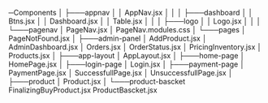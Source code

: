 ─Components
│ ├───appnav
│ │ AppNav.jsx
│ │
│ ├───dashboard
│ │ Btns.jsx
│ │ Dashboard.jsx
│ │ Table.jsx
│ │
│ ├───logo
│ │ Logo.jsx
│ │
│ └───pagenav
│ PageNav.jsx
│ PageNav.modules.css
│
└───pages
│ PageNotFound.jsx
│
├───admin-panel
│ AddProduct.jsx
│ AdminDashboard.jsx
│ Orders.jsx
│ OrderStatus.jsx
│ PricingInventory.jsx
│ Products.jsx
│
├───app-layout
│ AppLayout.jsx
│
├───home-page
│ HomePage.jsx
│
├───login-page
│ Login.jsx
│
├───payment-page
│ PaymentPage.jsx
│ SuccessfullPage.jsx
│ UnsuccessfullPage.jsx
│
├───product
│ Product.jsx
│
└───product-bascket
FinalizingBuyProduct.jsx
ProductBascket.jsx
